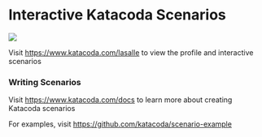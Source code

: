 # Interactive Katacoda Scenarios

[![](http://shields.katacoda.com/katacoda/lasalle/count.svg)](https://www.katacoda.com/lasalle "Get your profile on Katacoda.com")

Visit https://www.katacoda.com/lasalle to view the profile and interactive scenarios

### Writing Scenarios
Visit https://www.katacoda.com/docs to learn more about creating Katacoda scenarios

For examples, visit https://github.com/katacoda/scenario-example
